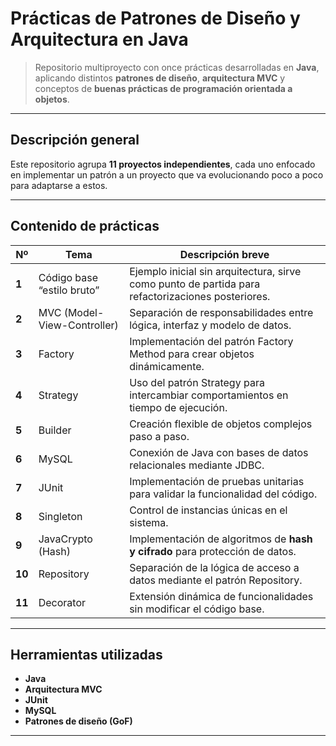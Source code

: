 # Prácticas de Patrones de Diseño y Arquitectura en Java

> Repositorio multiproyecto con once prácticas desarrolladas en **Java**, aplicando distintos **patrones de diseño**, **arquitectura MVC** y conceptos de **buenas prácticas de programación orientada a objetos**.

---

## Descripción general

Este repositorio agrupa **11 proyectos independientes**, cada uno enfocado en implementar un patrón a un proyecto que va evolucionando poco a poco para adaptarse a estos.

---

## Contenido de prácticas

| Nº | Tema | Descripción breve |
|----|------|-------------------|
| **1** | Código base “estilo bruto” | Ejemplo inicial sin arquitectura, sirve como punto de partida para refactorizaciones posteriores. |
| **2** | MVC (Model-View-Controller) | Separación de responsabilidades entre lógica, interfaz y modelo de datos. |
| **3** | Factory | Implementación del patrón Factory Method para crear objetos dinámicamente. |
| **4** | Strategy | Uso del patrón Strategy para intercambiar comportamientos en tiempo de ejecución. |
| **5** | Builder | Creación flexible de objetos complejos paso a paso. |
| **6** | MySQL | Conexión de Java con bases de datos relacionales mediante JDBC. |
| **7** | JUnit | Implementación de pruebas unitarias para validar la funcionalidad del código. |
| **8** | Singleton | Control de instancias únicas en el sistema. |
| **9** | JavaCrypto (Hash) | Implementación de algoritmos de **hash y cifrado** para protección de datos. |
| **10** | Repository | Separación de la lógica de acceso a datos mediante el patrón Repository. |
| **11** | Decorator | Extensión dinámica de funcionalidades sin modificar el código base. |

---

## Herramientas utilizadas

- **Java**
- **Arquitectura MVC**
- **JUnit**
- **MySQL**
- **Patrones de diseño (GoF)**

---
